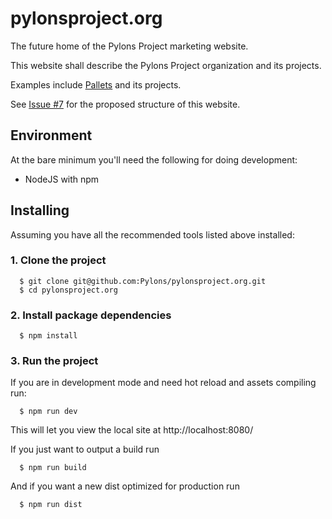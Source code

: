 # pylonsproject.org
The future home of the Pylons Project marketing website.

This website shall describe the Pylons Project organization and its projects.

Examples include [Pallets](https://www.palletsprojects.com/) and its projects.

See [Issue #7](https://github.com/Pylons/pylonsproject.org/issues/7) for the proposed structure of this website.

## Environment

At the bare minimum you'll need the following for doing development:

- NodeJS with npm

## Installing

Assuming you have all the recommended tools listed above installed:

### 1. Clone the project
```
  $ git clone git@github.com:Pylons/pylonsproject.org.git
  $ cd pylonsproject.org
```

### 2. Install package dependencies
```
  $ npm install
```

### 3. Run the project

If you are in development mode and need hot reload and assets compiling run:
```
  $ npm run dev
```

This will let you view the local site at http://localhost:8080/

If you just want to output a build run
```
  $ npm run build
```

And if you want a new dist optimized for production run
```
  $ npm run dist
```
